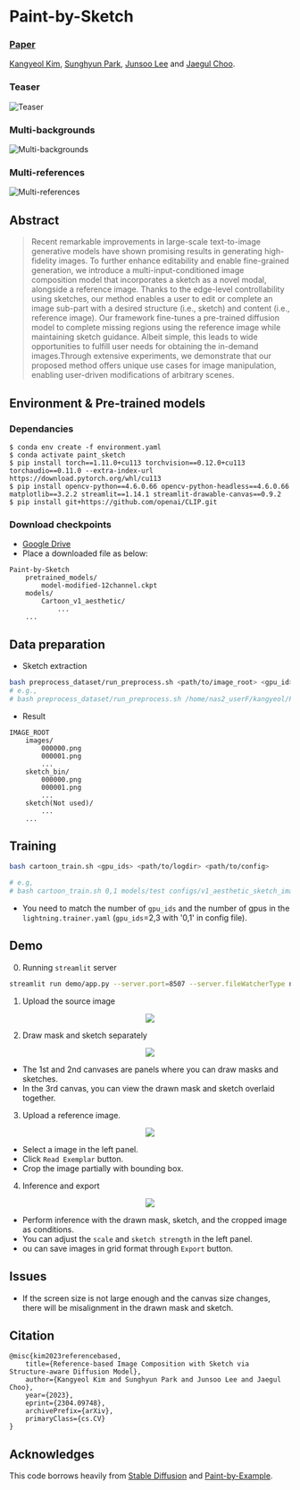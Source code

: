 # Paint-by-Sketch

### [Paper](https://arxiv.org/abs/2304.09748)
<!-- <br> -->
[Kangyeol Kim](https://kangyeolk.github.io/), [Sunghyun Park](https://psh01087.github.io/), [Junsoo Lee](https://ssuhan.github.io/) and [Jaegul Choo](https://sites.google.com/site/jaegulchoo/?pli=1).
<!-- <br> -->

### Teaser
![Teaser](asset/teaser.png)

### Multi-backgrounds
![Multi-backgrounds](asset/multi-backgrounds.png)

### Multi-references
![Multi-references](asset/multi-references.png)

## Abstract
>Recent remarkable improvements in large-scale text-to-image generative models have shown promising results in generating high-fidelity images. To further enhance editability and enable fine-grained generation, we introduce a multi-input-conditioned image composition model that incorporates a sketch as a novel modal, alongside a reference image. Thanks to the edge-level controllability using sketches, our method enables a user to edit or complete an image sub-part with a desired structure (i.e., sketch) and content (i.e., reference image). Our framework fine-tunes a pre-trained diffusion model to complete missing regions using the reference image while maintaining sketch guidance. Albeit simple, this leads to wide opportunities to fulfill user needs for obtaining the in-demand images.Through extensive experiments, we demonstrate that our proposed method offers unique use cases for image manipulation, enabling user-driven modifications of arbitrary scenes.
>

## Environment & Pre-trained models

### Dependancies

```
$ conda env create -f environment.yaml
$ conda activate paint_sketch
$ pip install torch==1.11.0+cu113 torchvision==0.12.0+cu113 torchaudio==0.11.0 --extra-index-url https://download.pytorch.org/whl/cu113
$ pip install opencv-python==4.6.0.66 opencv-python-headless==4.6.0.66 matplotlib==3.2.2 streamlit==1.14.1 streamlit-drawable-canvas==0.9.2
$ pip install git+https://github.com/openai/CLIP.git
```

### Download checkpoints
* [Google Drive](https://drive.google.com/file/d/1jCDamfsknQj-A28RMA6Blws8iQn0y1ez/view?usp=share_link)
* Place a downloaded file as below:
```
Paint-by-Sketch
    pretrained_models/
        model-modified-12channel.ckpt        
    models/
        Cartoon_v1_aesthetic/
            ...
    ...
```

## Data preparation

* Sketch extraction
```bash 
bash preprocess_dataset/run_preprocess.sh <path/to/image_root> <gpu_id>
# e.g., 
# bash preprocess_dataset/run_preprocess.sh /home/nas2_userF/kangyeol/Project/webtoon2022/Paint-by-Sketch/samples 7
```

* Result
```
IMAGE_ROOT
    images/
        000000.png
        000001.png
        ...
    sketch_bin/
        000000.png
        000001.png
        ...
    sketch(Not used)/
        ... 
    ...
```


## Training

```bash
bash cartoon_train.sh <gpu_ids> <path/to/logdir> <path/to/config>

# e.g,
# bash cartoon_train.sh 0,1 models/test configs/v1_aesthetic_sketch_image.yaml
```

* You need to match the number of `gpu_ids` and the number of gpus in the `lightning.trainer.yaml` (`gpu_ids`=2,3 with '0,1' in config file).

## Demo

0. Running `streamlit` server 
```bash
streamlit run demo/app.py --server.port=8507 --server.fileWatcherType none
```

1. Upload the source image
<p align="center">
  <img src="asset/1_load_image.png">
</p>

2. Draw mask and sketch separately
<p align="center">
  <img src="asset/2_draw_mask_sketch.png">
</p>

* The 1st and 2nd canvases are panels where you can draw masks and sketches.<br>
* In the 3rd canvas, you can view the drawn mask and sketch overlaid together.<br>


3. Upload a reference image.
<p align="center">
  <img src="asset/3_load_exemplar.png">
</p>

* Select a image in the left panel.<br>
* Click `Read Exemplar` button.<br>
* Crop the image partially with bounding box.<br>

4. Inference and export
<p align="center">
  <img src="asset/4_inference_export.png">
</p>

* Perform inference with the drawn mask, sketch, and the cropped image as conditions. <br>
* You can adjust the `scale` and `sketch strength` in the left panel.<br>
* ou can save images in grid format through `Export` button.<br>

## Issues

* If the screen size is not large enough and the canvas size changes, there will be misalignment in the drawn mask and sketch.

## Citation
```
@misc{kim2023referencebased,
    title={Reference-based Image Composition with Sketch via Structure-aware Diffusion Model},
    author={Kangyeol Kim and Sunghyun Park and Junsoo Lee and Jaegul Choo},
    year={2023},
    eprint={2304.09748},
    archivePrefix={arXiv},
    primaryClass={cs.CV}
}
```
## Acknowledges
This code borrows heavily from [Stable Diffusion](https://github.com/CompVis/stable-diffusion) and [Paint-by-Example](https://github.com/Fantasy-Studio/Paint-by-Example).
